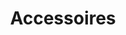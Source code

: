 ---
guid: 2001
title: Accessoires
category: Accessoires
description: "Trouvez un ensemble d'accessoires en lien avec la domotique"
locale: fr_FR
sitemap:
  changefreq: 'monthly'
  exclude: 'no'
  priority: 0.5
  lastmod: # date to end modification
redirect_from:
  - /fr/category/accessoires
---